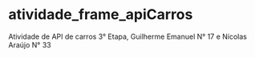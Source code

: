 # atividade_frame_apiCarros
Atividade de API de carros 3° Etapa, Guilherme Emanuel N° 17 e Nícolas Araújo N° 33
